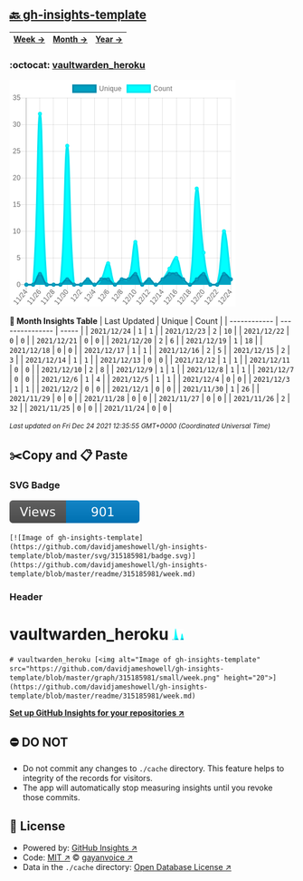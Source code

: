 ## [🔙 gh-insights-template](https://github.com/davidjameshowell/gh-insights-template)
| [**Week →**](https://github.com/davidjameshowell/gh-insights-template/blob/master/readme/315185981/week.md) | [**Month →**](https://github.com/davidjameshowell/gh-insights-template/blob/master/readme/315185981/month.md) | [**Year →**](https://github.com/davidjameshowell/gh-insights-template/blob/master/readme/315185981/year.md) |
 | ------------ | --------------- | ----- |

### :octocat: [vaultwarden_heroku](https://github.com/davidjameshowell/vaultwarden_heroku)
![Image of gh-insights-template](https://github.com/davidjameshowell/gh-insights-template/blob/master/graph/315185981/large/month.png)

**:calendar: Month Insights Table**
| Last Updated | Unique | Count |
 | ------------ | --------------- | ----- |
 | `2021/12/24` |  `1` | `1` |
 | `2021/12/23` |  `2` | `10` |
 | `2021/12/22` |  `0` | `0` |
 | `2021/12/21` |  `0` | `0` |
 | `2021/12/20` |  `2` | `6` |
 | `2021/12/19` |  `1` | `18` |
 | `2021/12/18` |  `0` | `0` |
 | `2021/12/17` |  `1` | `1` |
 | `2021/12/16` |  `2` | `5` |
 | `2021/12/15` |  `2` | `3` |
 | `2021/12/14` |  `1` | `1` |
 | `2021/12/13` |  `0` | `0` |
 | `2021/12/12` |  `1` | `1` |
 | `2021/12/11` |  `0` | `0` |
 | `2021/12/10` |  `2` | `8` |
 | `2021/12/9` |  `1` | `1` |
 | `2021/12/8` |  `1` | `1` |
 | `2021/12/7` |  `0` | `0` |
 | `2021/12/6` |  `1` | `4` |
 | `2021/12/5` |  `1` | `1` |
 | `2021/12/4` |  `0` | `0` |
 | `2021/12/3` |  `1` | `1` |
 | `2021/12/2` |  `0` | `0` |
 | `2021/12/1` |  `0` | `0` |
 | `2021/11/30` |  `1` | `26` |
 | `2021/11/29` |  `0` | `0` |
 | `2021/11/28` |  `0` | `0` |
 | `2021/11/27` |  `0` | `0` |
 | `2021/11/26` |  `2` | `32` |
 | `2021/11/25` |  `0` | `0` |
 | `2021/11/24` |  `0` | `0` |

<small><i>Last updated on Fri Dec 24 2021 12:35:55 GMT+0000 (Coordinated Universal Time)</i></small>

## ✂️Copy and 📋 Paste
### SVG Badge
[![Image of gh-insights-template](https://github.com/davidjameshowell/gh-insights-template/blob/master/svg/315185981/badge.svg)](https://github.com/davidjameshowell/gh-insights-template/blob/master/readme/315185981/week.md)
```readme
[![Image of gh-insights-template](https://github.com/davidjameshowell/gh-insights-template/blob/master/svg/315185981/badge.svg)](https://github.com/davidjameshowell/gh-insights-template/blob/master/readme/315185981/week.md)
```
### Header
# vaultwarden_heroku [<img alt="Image of gh-insights-template" src="https://github.com/davidjameshowell/gh-insights-template/blob/master/graph/315185981/small/week.png" height="20">](https://github.com/davidjameshowell/gh-insights-template/blob/master/readme/315185981/week.md)
```readme
# vaultwarden_heroku [<img alt="Image of gh-insights-template" src="https://github.com/davidjameshowell/gh-insights-template/blob/master/graph/315185981/small/week.png" height="20">](https://github.com/davidjameshowell/gh-insights-template/blob/master/readme/315185981/week.md)
```
[**Set up GitHub Insights for your repositories ↗️**](https://github.com/gayanvoice/github-insights)
## ⛔ DO NOT
- Do not commit any changes to `./cache` directory. This feature helps to integrity of the records for visitors.
- The app will automatically stop measuring insights until you revoke those commits.
## 📄 License
- Powered by: [GitHub Insights ↗️](https://github.com/gayanvoice/github-insights)
- Code: [MIT ↗️](./LICENSE) © [gayanvoice ↗️](https://github.com/gayanvoice)
- Data in the `./cache` directory: [Open Database License ↗️](https://opendatacommons.org/licenses/odbl/1-0/)